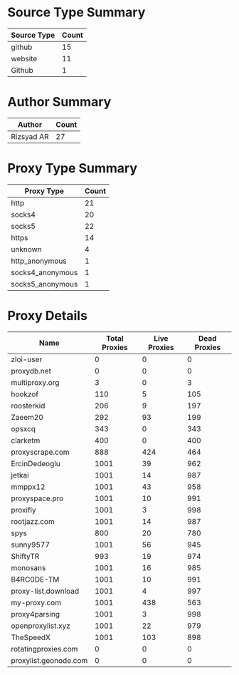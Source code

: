 # Source Type Summary

| Source Type | Count |
|-------------|-------|
| github | 15 |
| website | 11 |
| Github | 1 |


# Author Summary

| Author | Count |
|--------|-------|
| Rizsyad AR | 27 |


# Proxy Type Summary

| Proxy Type | Count |
|------------|-------|
| http | 21 |
| socks4 | 20 |
| socks5 | 22 |
| https | 14 |
| unknown | 4 |
| http_anonymous | 1 |
| socks4_anonymous | 1 |
| socks5_anonymous | 1 |


# Proxy Details

| Name | Total Proxies | Live Proxies | Dead Proxies |
|------|---------------|--------------|---------------|
| zloi-user | 0 | 0 | 0 |
| proxydb.net | 0 | 0 | 0 |
| multiproxy.org | 3 | 0 | 3 |
| hookzof | 110 | 5 | 105 |
| roosterkid | 206 | 9 | 197 |
| Zaeem20 | 292 | 93 | 199 |
| opsxcq | 343 | 0 | 343 |
| clarketm | 400 | 0 | 400 |
| proxyscrape.com | 888 | 424 | 464 |
| ErcinDedeoglu | 1001 | 39 | 962 |
| jetkai | 1001 | 14 | 987 |
| mmppx12 | 1001 | 43 | 958 |
| proxyspace.pro | 1001 | 10 | 991 |
| proxifly | 1001 | 3 | 998 |
| rootjazz.com | 1001 | 14 | 987 |
| spys | 800 | 20 | 780 |
| sunny9577 | 1001 | 56 | 945 |
| ShiftyTR | 993 | 19 | 974 |
| monosans | 1001 | 16 | 985 |
| B4RC0DE-TM | 1001 | 10 | 991 |
| proxy-list.download | 1001 | 4 | 997 |
| my-proxy.com | 1001 | 438 | 563 |
| proxy4parsing | 1001 | 3 | 998 |
| openproxylist.xyz | 1001 | 22 | 979 |
| TheSpeedX | 1001 | 103 | 898 |
| rotatingproxies.com | 0 | 0 | 0 |
| proxylist.geonode.com | 0 | 0 | 0 |
